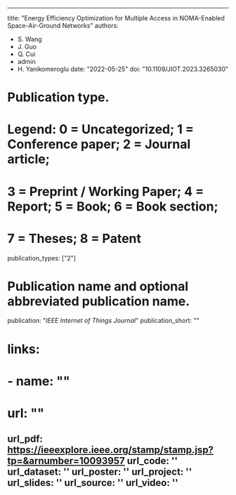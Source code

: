 
---
title: "Energy Efficiency Optimization for Multiple Access in NOMA-Enabled Space-Air-Ground Networks"
authors:
- S. Wang
- J. Guo
- Q. Cui
- admin
- H. Yanikomeroglu
date: "2022-05-25"
doi: "10.1109/JIOT.2023.3265030"

# Publication type.
# Legend: 0 = Uncategorized; 1 = Conference paper; 2 = Journal article;
# 3 = Preprint / Working Paper; 4 = Report; 5 = Book; 6 = Book section;
# 7 = Theses; 8 = Patent
publication_types: ["2"]

# Publication name and optional abbreviated publication name.
publication: "*IEEE Internet of Things Journal*"
publication_short: ""

# links:
# - name: ""
#   url: ""
url_pdf: https://ieeexplore.ieee.org/stamp/stamp.jsp?tp=&arnumber=10093957
url_code: ''
url_dataset: ''
url_poster: ''
url_project: ''
url_slides: ''
url_source: ''
url_video: ''
---


